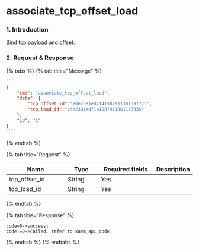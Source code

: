 # associate\_tcp\_offset\_load

### 1. Introduction

Bind tcp payload and offset.

### 2. Request & Response

{% tabs %}
{% tab title="Message" %}
````json
```
{
    "cmd": "associate_tcp_offset_load",
    "data": {
        "tcp_offset_id":"2de2381ed7141587911361387775",
        "tcp_load_id":"2de2381ed7141587911361123335"
    },
    "id": "1"
}
```
````
{% endtab %}

{% tab title="Request" %}
<table data-full-width="true"><thead><tr><th width="151">Name</th><th width="79">Type</th><th width="146">Required fields</th><th>Description</th></tr></thead><tbody><tr><td>tcp_offset_id</td><td>String</td><td>Yes</td><td></td></tr><tr><td>tcp_load_id</td><td>String</td><td>Yes</td><td></td></tr></tbody></table>
{% endtab %}

{% tab title="Response" %}
```
code=0->success;
code!=0->Failed, refer to xarm_api_code;
```
{% endtab %}
{% endtabs %}

